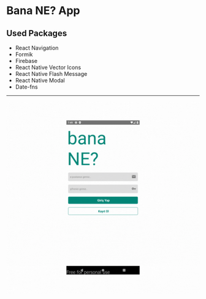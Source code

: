 # Bana NE? App
## Used Packages
* React Navigation
* Formik
* Firebase
* React Native Vector Icons
* React Native Flash Message
* React Native Modal
* Date-fns
---
![Banane?](./gif/banane.gif)